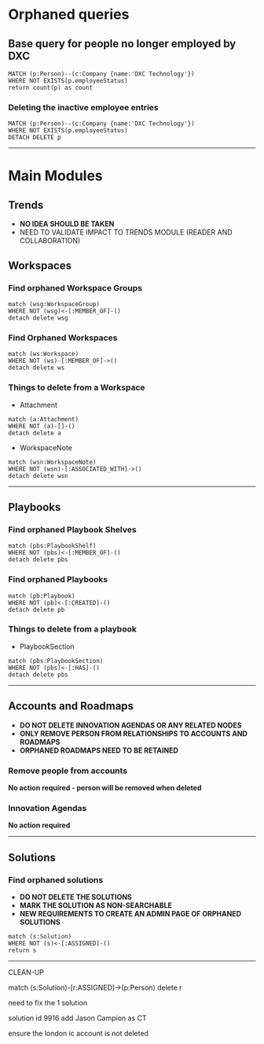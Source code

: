 # Orphaned queries


## Base query for people no longer employed by DXC
~~~
MATCH (p:Person)--(c:Company {name:'DXC Technology'}) 
WHERE NOT EXISTS(p.employeeStatus)
return count(p) as count
~~~

### Deleting the inactive employee entries
~~~
MATCH (p:Person)--(c:Company {name:'DXC Technology'}) 
WHERE NOT EXISTS(p.employeeStatus)
DETACH DELETE p
~~~

---

# Main Modules

## Trends

- **NO IDEA SHOULD BE TAKEN**
- NEED TO VALIDATE IMPACT TO TRENDS MODULE (READER AND COLLABORATION)


## Workspaces
### Find orphaned Workspace Groups

~~~
match (wsg:WorkspaceGroup)
WHERE NOT (wsg)<-[:MEMBER_OF]-()
detach delete wsg
~~~

### Find Orphaned Workspaces

~~~
match (ws:Workspace)
WHERE NOT (ws)-[:MEMBER_OF]->()
detach delete ws
~~~

### Things to delete from a Workspace
- Attachment

~~~
match (a:Attachment)
WHERE NOT (a)-[]-()
detach delete a
~~~

- WorkspaceNote

~~~
match (wsn:WorkspaceNote)
WHERE NOT (wsn)-[:ASSOCIATED_WITH]->()
detach delete wsn
~~~

---

## Playbooks
### Find orphaned Playbook Shelves
~~~
match (pbs:PlaybookShelf)
WHERE NOT (pbs)<-[:MEMBER_OF]-()
detach delete pbs
~~~

### Find orphaned Playbooks
~~~
match (pb:Playbook)
WHERE NOT (pb)<-[:CREATED]-()
detach delete pb
~~~

### Things to delete from a playbook
- PlaybookSection

~~~
match (pbs:PlaybookSection)
WHERE NOT (pbs)<-[:HAS]-()
detach delete pbs
~~~

---

## Accounts and Roadmaps

- **DO NOT DELETE INNOVATION AGENDAS OR ANY RELATED NODES**<br>
- **ONLY REMOVE PERSON FROM RELATIONSHIPS TO ACCOUNTS AND ROADMAPS**<br>
- **ORPHANED ROADMAPS NEED TO BE RETAINED**<br>

### Remove people from accounts

**No action required - person will be removed when deleted**

### Innovation Agendas

**No action required**

---

## Solutions
### Find orphaned solutions
- **DO NOT DELETE THE SOLUTIONS**
- **MARK THE SOLUTION AS NON-SEARCHABLE**
- **NEW REQUIREMENTS TO CREATE AN ADMIN PAGE OF ORPHANED SOLUTIONS**


~~~
match (s:Solution)
WHERE NOT (s)<-[:ASSIGNED]-()
return s
~~~



---

CLEAN-UP

match (s:Solution)-[r:ASSIGNED]->(p:Person) delete r

need to fix the 1 solution

solution id 9916
add Jason Campion as CT



ensure the london ic account is not deleted